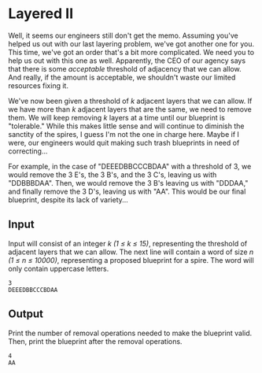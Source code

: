 # Layered II

Well, it seems our engineers still don't get the memo. Assuming you've helped us out with our last layering problem, we've got another one for you. This time, we've got an order that's a bit more complicated. We need you to help us out with this one as well. Apparently, the CEO of our agency says that there is some _acceptable_ threshold of adjacency that we can allow. And really, if the amount is acceptable, we shouldn't waste our limited resources fixing it.

We've now been given a threshold of _k_ adjacent layers that we can allow. If we have more than _k_ adjacent layers that are the same, we need to remove them. We will keep removing _k_ layers at a time until our blueprint is "tolerable." While this makes little sense and will continue to diminish the sanctity of the spires, I guess I'm not the one in charge here. Maybe if I were, our engineers would quit making such trash blueprints in need of correcting...

For example, in the case of "DEEEDBBCCCBDAA" with a threshold of 3, we would remove the 3 E's, the 3 B's, and the 3 C's, leaving us with "DDBBBDAA". Then, we would remove the 3 B's leaving us with "DDDAA," and finally remove the 3 D's, leaving us with "AA". This would be our final blueprint, despite its lack of variety...

## Input

Input will consist of an integer _k (1 ≤ k ≤ 15)_, representing the threshold of adjacent layers that we can allow. The next line will contain a word of size _n (1 ≤ n ≤ 10000)_, representing a proposed blueprint for a spire. The word will only contain uppercase letters.

```
3
DEEEDBBCCCBDAA
```

## Output

Print the number of removal operations needed to make the blueprint valid. Then, print the blueprint after the removal operations.

```
4
AA
```
